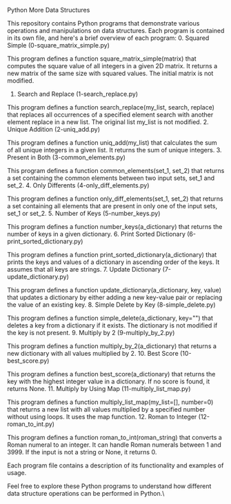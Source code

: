 Python More Data Structures

This repository contains Python programs that demonstrate various operations and manipulations on data structures. Each program is contained in its own file, and here's a brief overview of each program:
0. Squared Simple (0-square_matrix_simple.py)

This program defines a function square_matrix_simple(matrix) that computes the square value of all integers in a given 2D matrix. It returns a new matrix of the same size with squared values. The initial matrix is not modified.
1. Search and Replace (1-search_replace.py)

This program defines a function search_replace(my_list, search, replace) that replaces all occurrences of a specified element search with another element replace in a new list. The original list my_list is not modified.
2. Unique Addition (2-uniq_add.py)

This program defines a function uniq_add(my_list) that calculates the sum of all unique integers in a given list. It returns the sum of unique integers.
3. Present in Both (3-common_elements.py)

This program defines a function common_elements(set_1, set_2) that returns a set containing the common elements between two input sets, set_1 and set_2.
4. Only Differents (4-only_diff_elements.py)

This program defines a function only_diff_elements(set_1, set_2) that returns a set containing all elements that are present in only one of the input sets, set_1 or set_2.
5. Number of Keys (5-number_keys.py)

This program defines a function number_keys(a_dictionary) that returns the number of keys in a given dictionary.
6. Print Sorted Dictionary (6-print_sorted_dictionary.py)

This program defines a function print_sorted_dictionary(a_dictionary) that prints the keys and values of a dictionary in ascending order of the keys. It assumes that all keys are strings.
7. Update Dictionary (7-update_dictionary.py)

This program defines a function update_dictionary(a_dictionary, key, value) that updates a dictionary by either adding a new key-value pair or replacing the value of an existing key.
8. Simple Delete by Key (8-simple_delete.py)

This program defines a function simple_delete(a_dictionary, key="") that deletes a key from a dictionary if it exists. The dictionary is not modified if the key is not present.
9. Multiply by 2 (9-multiply_by_2.py)

This program defines a function multiply_by_2(a_dictionary) that returns a new dictionary with all values multiplied by 2.
10. Best Score (10-best_score.py)

This program defines a function best_score(a_dictionary) that returns the key with the highest integer value in a dictionary. If no score is found, it returns None.
11. Multiply by Using Map (11-multiply_list_map.py)

This program defines a function multiply_list_map(my_list=[], number=0) that returns a new list with all values multiplied by a specified number without using loops. It uses the map function.
12. Roman to Integer (12-roman_to_int.py)

This program defines a function roman_to_int(roman_string) that converts a Roman numeral to an integer. It can handle Roman numerals between 1 and 3999. If the input is not a string or None, it returns 0.

Each program file contains a description of its functionality and examples of usage.

Feel free to explore these Python programs to understand how different data structure operations can be performed in Python.\
